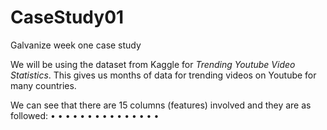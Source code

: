 # CaseStudy01
Galvanize week one case study

We will be using the dataset from Kaggle for *Trending Youtube Video Statistics*.  This gives us months of data for trending videos on Youtube for many countries. 

We can see that there are 15 columns (features) involved and they are as followed: 
$\bullet$
$\bullet$
$\bullet$
$\bullet$
$\bullet$
$\bullet$
$\bullet$
$\bullet$
$\bullet$
$\bullet$
$\bullet$
$\bullet$
$\bullet$
$\bullet$
$\bullet$

